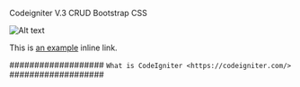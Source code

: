 
Codeigniter V.3 CRUD Bootstrap CSS

![Alt text](https://github.com/firmanprogrammer/codeigniter3_crud_bootstrap/blob/master/screenshots/Screen%20Shot%202017-01-23%20at%204.29.17%20PM.png)

This is [an example](http://www.example.com/) inline link.

###################
`What is CodeIgniter
<https://codeigniter.com/>`
###################

